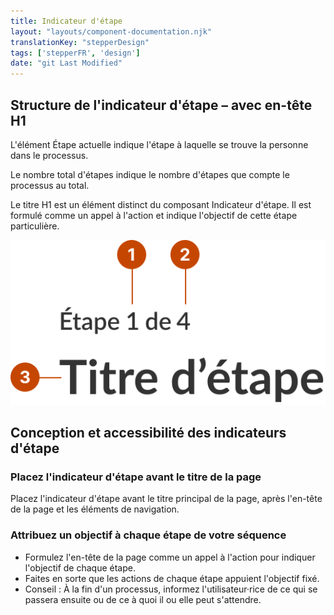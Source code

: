 ```yaml
---
title: Indicateur d'étape
layout: "layouts/component-documentation.njk"
translationKey: "stepperDesign"
tags: ['stepperFR', 'design']
date: "git Last Modified"
---
```


## Structure de l'indicateur d'étape – avec en-tête H1

L'élément Étape actuelle indique l'étape à laquelle se trouve la personne dans le processus.

Le nombre total d'étapes indique le nombre d'étapes que compte le processus au total.

Le titre H1 est un élément distinct du composant Indicateur d'étape. Il est formulé comme un appel à l'action et indique l'objectif de cette étape particulière.

<img class="b-sm b-gray p-400" src="/images/fr/components/anatomy/gcds-stepper-anatomy.svg" alt="L'anatomie du composant indicateur d'étape identifiant l'étape courante, le nombre total d'étapes et le titre de la page." />

## Conception et accessibilité des indicateurs d'étape

### Placez l'indicateur d'étape avant le titre de la page

Placez l'indicateur d'étape avant le titre principal de la page, après l'en-tête de la page et les éléments de navigation.

### Attribuez un objectif à chaque étape de votre séquence

- Formulez l'en-tête de la page comme un appel à l'action pour indiquer l'objectif de chaque étape.
- Faites en sorte que les actions de chaque étape appuient l'objectif fixé.
- Conseil : À la fin d'un processus, informez l'utilisateur·rice de ce qui se passera ensuite ou de ce à quoi il ou elle peut s'attendre.
